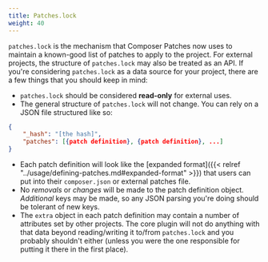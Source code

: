 ```yaml
---
title: Patches.lock
weight: 40
---
```


`patches.lock` is the mechanism that Composer Patches now uses to maintain a known-good list of patches to apply to the project. For external projects, the structure of `patches.lock` may also be treated as an API. If you're considering `patches.lock` as a data source for your project, there are a few things that you should keep in mind:

* `patches.lock` should be considered **read-only** for external uses.
* The general structure of `patches.lock` will not change. You can rely on a JSON file structured like so:
```json
{
    "_hash": "[the hash]",
    "patches": [{patch definition}, {patch definition}, ...]
}
```
* Each patch definition will look like the [expanded format]({{< relref "../usage/defining-patches.md#expanded-format" >}}) that users can put into their `composer.json` or external patches file.
* No _removals_ or _changes_ will be made to the patch definition object. _Additional_ keys may be made, so any JSON parsing you're doing should be tolerant of new keys.
* The `extra` object in each patch definition may contain a number of attributes set by other projects. The core plugin will not do anything with that data beyond reading/writing it to/from `patches.lock` and you probably shouldn't either (unless you were the one responsible for putting it there in the first place).
